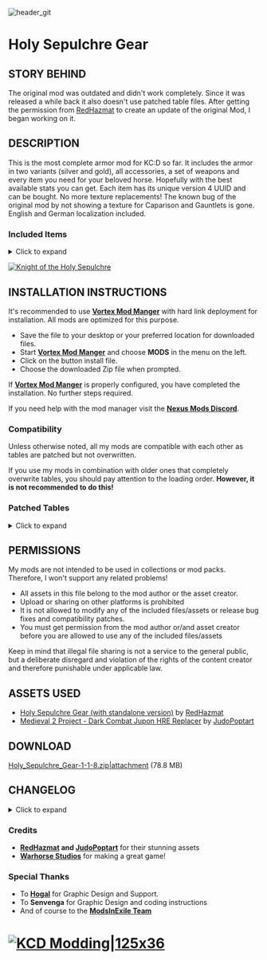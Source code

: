 ![header_git](https://github.com/wilecoyote/kcd-hsg/assets/1034673/2f1d9cab-982a-41ce-b567-0d410c31044f)

# Holy Sepulchre Gear

## STORY BEHIND
The original mod was outdated and didn't work completely. Since it was released a while back it also doesn't use patched table files. After getting the permission from [RedHazmat](https://www.nexusmods.com/kingdomcomedeliverance/users/51918456) to create an update of the original Mod, I began working on it.

## DESCRIPTION
This is the most complete armor mod for KC:D so far. It includes the armor in two variants (silver and gold), all accessories, a set of weapons and every item you need for your beloved horse. Hopefully with the best available stats you can get. Each item has its unique version 4 UUID and can be bought. No more texture replacements! The known bug of the original mod by not showing a texture for Caparison and Gauntlets is gone. English and German localization included.

### Included Items
<details>
<summary>Click to expand</summary>

#### Player
* **Accessoires:** Nacklace, Ring, Spurs
* **Armor:** Plain silver and silver with golden trim
* **Chainmail:** Chausses, Coif, Collar, 
* **Helmets:** Bascinet, Hounskull
* **Other Clothing:** Coif, Gambeson, Hauberk, Jupon, Padded Coif, Scarf
* **Off hand:** Shield
* **Weapons:** Axe, Bow, Hammer, Longsword, Mace and Saber

#### Horse
* Briddle, Caparison, Head Armor, Horse Shoe, Saddle
</details>

[![Knight of the Holy Sepulchre](https://res.cloudinary.com/marcomontalbano/image/upload/v1685033253/video_to_markdown/images/youtube--YlUsLJcF-d4-c05b58ac6eb4c4700831b2b3070cd403.jpg)](https://www.youtube.com/watch?v=YlUsLJcF-d4 "Knight of the Holy Sepulchre")

## INSTALLATION INSTRUCTIONS
It's recommended to use **[Vortex Mod Manger](https://www.nexusmods.com/about/vortex/?)** with hard link deployment for installation. All mods are optimized for this purpose.

* Save the file to your desktop or your preferred location for downloaded files.
*  Start **[Vortex Mod Manger](https://www.nexusmods.com/about/vortex/?)** and choose **MODS** in the menu on the left.
* Click on the button install file.
* Choose the downloaded Zip file when prompted.

If **[Vortex Mod Manger](https://www.nexusmods.com/about/vortex/?)** is properly configured, you have completed the installation. No further steps required.

If you need help with the mod manager visit the **[Nexus Mods Discord](https://discord.gg/nexusmods)**.

### Compatibility
Unless otherwise noted, all my mods are compatible with each other as tables are patched but not overwritten.

If you use my mods in combination with older ones that completely overwrite tables, you should pay attention to the loading order. **However, it is not recommended to do this!**

### Patched Tables
<details>
<summary>Click to expand</summary>

* Data/Libs/Tables/item/armor.xml
* Data/Libs/Tables/item/armor2clothing_attachment.xml
* Data/Libs/Tables/item/clothing.xml
* Data/Libs/Tables/item/clothing_raycast.xml
* Data/Libs/Tables/item/equippable_item.xml
* Data/Libs/Tables/item/helmet.xml
* Data/Libs/Tables/item/item.xml
* Data/Libs/Tables/item/melee_weapon.xml
* Data/Libs/Tables/item/missile_weapon.xml
* Data/Libs/Tables/item/pickable_item.xml
* Data/Libs/Tables/item/player_item.xml
* Data/Libs/Tables/item/weapon.xml
* Data/Libs/Tables/shop/shop_type2item.xml
* Localization/Englisch_xml/text_ui_items.xml
* Localization/German_xml/text_ui_items.xml
</details>

## PERMISSIONS
My mods are not intended to be used in collections or mod packs. Therefore, I won't support any related problems!

* All assets in this file belong to the mod author or the asset creator.
* Upload or sharing on other platforms is prohibited
* It is not allowed to modify any of the included files/assets or release bug fixes and compatibility patches.
* You must get permission from the mod author or/and asset creator before you are allowed to use any of the included files/assets

Keep in mind that illegal file sharing is not a service to the general public, but a deliberate disregard and violation of the rights of the content creator and therefore punishable under applicable law.

## ASSETS USED
* [Holy Sepulchre Gear (with standalone version)](https://www.nexusmods.com/kingdomcomedeliverance/mods/420) by [RedHazmat](https://www.nexusmods.com/kingdomcomedeliverance/users/51918456)
* [Medieval 2 Project - Dark Combat Jupon HRE Replacer](https://www.nexusmods.com/kingdomcomedeliverance/mods/1013) by [JudoPoptart](https://www.nexusmods.com/kingdomcomedeliverance/users/58464396)

## DOWNLOAD
[Holy_Sepulchre_Gear-1-1-8.zip|attachment](upload://yocR3V1jLdbXTAMSH9Sd0vfmOEz.zip) (78.8 MB)

## CHANGELOG
<details><summary>Click to expand</summary>

### Version 1.1.8
* Rebalanced some items
* Fixed silver plate chausses and cuirass
* Added an attachment to the gold decorated cuirass
* Switched to new naming convention for the table files
* Added modding_eula.txt to the package
* Updated mod.manifest

### Version 1.1.7
* Changed versioning
* Reduced overall size of the mod
* Fixed problem with clothes not shown in cut scenes
</details>

### Credits
* **[RedHazmat](https://www.nexusmods.com/kingdomcomedeliverance/users/51918456) and [JudoPoptart](https://www.nexusmods.com/kingdomcomedeliverance/users/58464396)** for their stunning assets
* **[Warhorse Studios](https://www.nexusmods.com/users/73695988)** for making a great game!

### Special Thanks
* To **[Hogal](https://www.nexusmods.com/users/18448489)** for Graphic Design and Support.
* To **Senvenga** for Graphic Design and coding instructions
* And of course to the **[ModsInExile Team](https://discourse.modsinexile.com/about)**

# [![KCD Modding|125x36](https://github.com/wilecoyote/kcd-hsg/assets/1034673/3facff5e-f616-4aba-8749-1dec72f32a5c)](https://discord.gg/h89SS5VkvU "Join KCD Modding")
